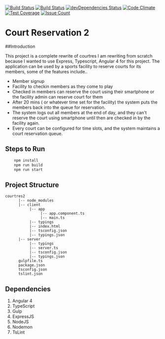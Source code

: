 [![Build Status](https://travis-ci.org/amitrke/courtres2.svg?branch=master)](https://travis-ci.org/amitrke/courtres2)
[![Build Status](https://david-dm.org/amitrke/courtres2.svg?branch=master)](https://david-dm.org/amitrke/courtres2)
[![devDependencies Status](https://david-dm.org/amitrke/courtres2/dev-status.svg)](https://david-dm.org/amitrke/courtres2?type=dev)
[![Code Climate](https://codeclimate.com/github/amitrke/courtres2/badges/gpa.svg)](https://codeclimate.com/github/amitrke/courtres2)
[![Test Coverage](https://codeclimate.com/github/amitrke/courtres2/badges/coverage.svg)](https://codeclimate.com/github/amitrke/courtres2/coverage)
[![Issue Count](https://codeclimate.com/github/amitrke/courtres2/badges/issue_count.svg)](https://codeclimate.com/github/amitrke/courtres2)

# Court Reservation 2

##Introduction

This project is a complete rewrite of courtres
I am rewriting from scratch because I wanted to use Express, Typescript, Angular 4 for this project.
The application can be used by a sports facility to reserve courts for its members, some of the features include..
* Member signup
* Facility to checkin members as they come to play
* Checked in members can reserve the court using their smartphone or the facility admin can reserve court for them
* After 20 mins ( or whatever time set for the facility) the system puts the members back into the queue for reservation.
* The system logs out all members at the end of day, and they can't reserve the court using smartphone until then are checked in by the facility again.
* Every court can be configured for time slots, and the system maintains a court reservation queue.

## Steps to Run
```sh
    npm install
    npm run build
    npm run start
```

## Project Structure

```
courtres2
      |-- node_modules
      |-- client
           |-- app
                |-- app.component.ts
                |-- main.ts
           |-- typings
           |-- index.html
           |-- tsconfig.json
           |-- typings.json
      |-- server
           |-- typings
           |-- server.ts
           |-- tsconfig.json
           |-- typings.json
      gulpfile.ts
      package.json
      tsconfig.json
      tslint.json
```

## Dependencies

1. Angular 4
2. TypeScript
3. Gulp
4. ExpressJS
5. NodeJS
6. Nodemon
7. TsLint
